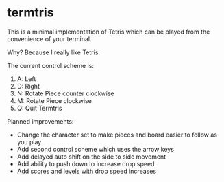 # termtris

This is a minimal implementation of Tetris which can be played from the convenience of your terminal.

Why? Because I really like Tetris.

The current control scheme is:

1. A: Left
2. D: Right
3. N: Rotate Piece counter clockwise
4. M: Rotate Piece clockwise
5. Q: Quit Termtris

Planned improvements:

- Change the character set to make pieces and board easier to follow as you play
- Add second control scheme which uses the arrow keys
- Add delayed auto shift on the side to side movement
- Add ability to push down to increase drop speed
- Add scores and levels with drop speed increases
